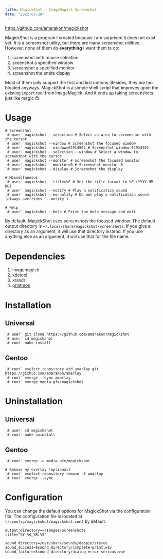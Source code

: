 ```yaml
---
title: MagickShot – ImageMagick Screenshot
date: "2022-07-29"
---
```


https://github.com/amarakon/magickshot

MagickShot is a program I created because I am surprised it does not exist yet.
It is a screenshot utility, but there are many screenshot utilities.
However, none of them do **everything** I want them to do:

1. screenshot with mouse selection
1. sceenshot a specified window
1. screenshot a specified monitor
1. screenshot the entire display

Most of them only support the first and last options.
Besides, they are too bloated anyways.
MagickShot is a simple shell script that improves upon the existing `import` tool from ImageMagick.
And it ends up taking screenshots just like magic 😉.

# Usage

```shell
# Screenshot
`# user` magickshot --selection # Select an area to screenshot with the cursor
`# user` magickshot --window # Screenshot the focused window
`# user` magickshot --window=62914562 # Screenshot window 62914562
`# user` magickshot --selection --window # Select a window to screenshot with the cursor
`# user` magickshot --monitor # Screenshot the focused monitor
`# user` magickshot --monitor=0 # Screenshot monitor 0
`# user` magickshot --display # Screenshot the display

# Miscellaneous
`# user` magickshot --title=%F # Set the title format to %F (YYYY-MM-DD)
`# user` magickshot --notify # Play a notification sound
`# user` magickshot --no-notify # Do not play a notification sound (always overrides `--notify`)

# Help
`# user` magickshot --help # Print the help message and exit
```

By default, MagickShot uses screenshots the focused window.
The default output directory is `~/.local/share/magickshot/Screenshots`.
If you give a directory as an argument, it will use that directory instead.
If you use anything else as an argument, it will use that for the file name.

# Dependencies

1. imagemagick
1. xdotool
1. xrandr
1. [printmon](https://github.com/amarakon/printmon)

# Installation

## Universal

```shell
`# user` git clone https://github.com/amarakon/magickshot
`# user` cd magickshot
`# root` make install
```

## Gentoo

```shell
`# root` eselect repository add amarlay git https://github.com/amarakon/amarlay
`# root` emerge --sync amarlay
`# root` emerge media-gfx/magickshot
```

# Uninstallation

## Universal

```shell
`# user` cd magickshot
`# root` make uninstall
```

## Gentoo

```shell
`# root` emerge -c media-gfx/magickshot

# Remove my overlay (optional)
`# root` eselect-repository remove -f amarlay
`# root` emerge --sync
```

# Configuration

You can change the default options for MagickShot via the configuration file.
The configuration file is located at `~/.config/magickshot/magickshot.conf` by default.

```shell
output_directory=~/Images/Screenshots
title="%Y-%d_%R:%S"

sound_directory=/usr/share/sounds/deepin/stereo
sound_success=$sound_directory/complete-print.wav
sound_failure=$sound_directory/dialog-error-serious.wav
```
